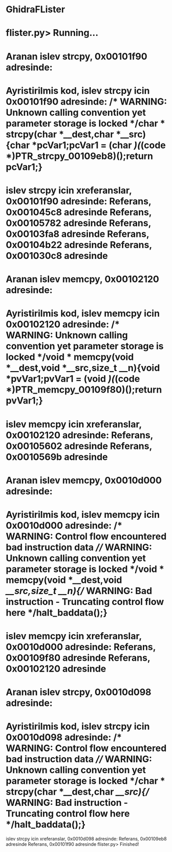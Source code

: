 # GhidraFLister


flister.py> Running...
================================================================================
Aranan islev strcpy, 0x00101f90 adresinde:
================================================================================
Ayristirilmis kod, islev strcpy icin 0x00101f90 adresinde:
/* WARNING: Unknown calling convention yet parameter storage is locked */char * strcpy(char *__dest,char *__src){char *pcVar1;pcVar1 = (char *)(*(code *)PTR_strcpy_00109eb8)();return pcVar1;}
================================================================================
islev strcpy icin xreferanslar, 0x00101f90 adresinde:
    Referans, 0x001045c8 adresinde
    Referans, 0x00105782 adresinde
    Referans, 0x00103fa8 adresinde
    Referans, 0x00104b22 adresinde
    Referans, 0x001030c8 adresinde
================================================================================
Aranan islev memcpy, 0x00102120 adresinde:
================================================================================
Ayristirilmis kod, islev memcpy icin 0x00102120 adresinde:
/* WARNING: Unknown calling convention yet parameter storage is locked */void * memcpy(void *__dest,void *__src,size_t __n){void *pvVar1;pvVar1 = (void *)(*(code *)PTR_memcpy_00109f80)();return pvVar1;}
================================================================================
islev memcpy icin xreferanslar, 0x00102120 adresinde:
    Referans, 0x00105602 adresinde
    Referans, 0x0010569b adresinde
================================================================================
Aranan islev memcpy, 0x0010d000 adresinde:
================================================================================
Ayristirilmis kod, islev memcpy icin 0x0010d000 adresinde:
/* WARNING: Control flow encountered bad instruction data *//* WARNING: Unknown calling convention yet parameter storage is locked */void * memcpy(void *__dest,void *__src,size_t __n){/* WARNING: Bad instruction - Truncating control flow here */halt_baddata();}
================================================================================
islev memcpy icin xreferanslar, 0x0010d000 adresinde:
    Referans, 0x00109f80 adresinde
    Referans, 0x00102120 adresinde
================================================================================
Aranan islev strcpy, 0x0010d098 adresinde:
================================================================================
Ayristirilmis kod, islev strcpy icin 0x0010d098 adresinde:
/* WARNING: Control flow encountered bad instruction data *//* WARNING: Unknown calling convention yet parameter storage is locked */char * strcpy(char *__dest,char *__src){/* WARNING: Bad instruction - Truncating control flow here */halt_baddata();}
================================================================================
islev strcpy icin xreferanslar, 0x0010d098 adresinde:
    Referans, 0x00109eb8 adresinde
    Referans, 0x00101f90 adresinde
flister.py> Finished!
